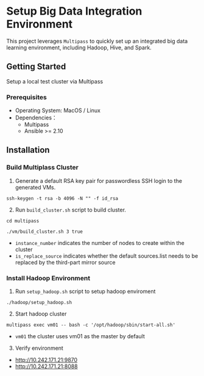 # Setup Big Data Integration Environment

This project leverages `Multipass` to quickly set up an integrated big data learning environment, including Hadoop,
Hive, and Spark.

## Getting Started

Setup a local test cluster via Multipass

### Prerequisites

- Operating System: MacOS / Linux
- Dependencies：
    - Multipass
    - Ansible >= 2.10

## Installation

### Build Multiplass Cluster

1. Generate a default RSA key pair for passwordless SSH login to the generated VMs.

```shell
ssh-keygen -t rsa -b 4096 -N "" -f id_rsa
```

2. Run `build_cluster.sh` script to build cluster.

```shell
cd multipass

./vm/build_cluster.sh 3 true
```

- `instance_number` indicates the number of nodes to create within the cluster
- `is_replace_source` indicates whether the default sources.list needs to be replaced by the third-part mirror source

### Install Hadoop Environment

1. Run `setup_hadoop.sh` script to setup hadoop enviroment

```shell
./hadoop/setup_hadoop.sh
```

2. Start hadoop cluster

```shell
multipass exec vm01 -- bash -c '/opt/hadoop/sbin/start-all.sh'
```

- `vm01` the cluster uses vm01 as the master by default

3. Verify environment

- http://10.242.171.21:9870  
- http://10.242.171.21:8088  